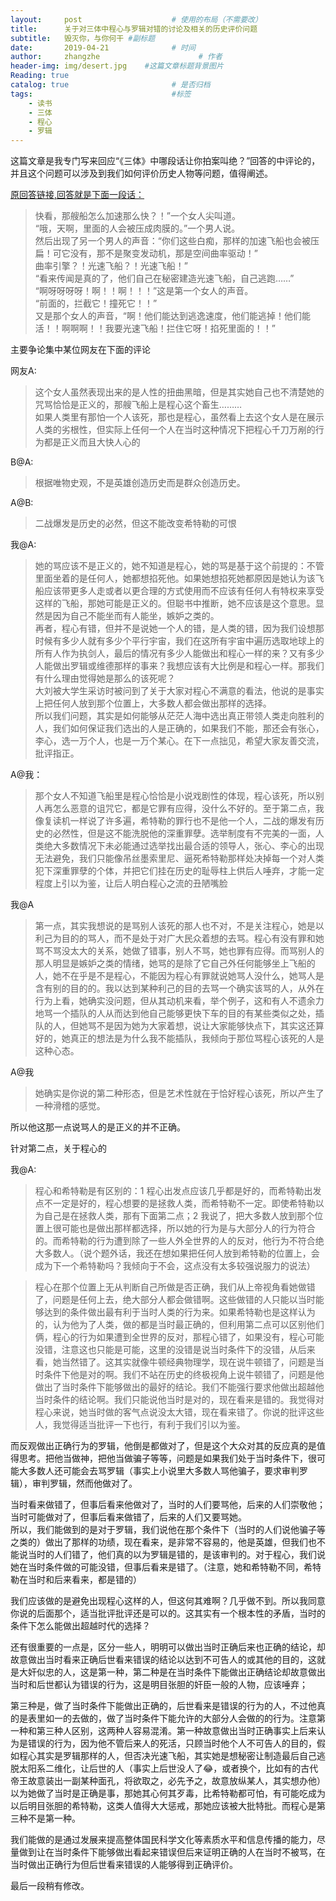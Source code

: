 ```yaml
---
layout:     post                    # 使用的布局（不需要改）
title:      关于对三体中程心与罗辑对错的讨论及相关的历史评价问题                # 标题 
subtitle:   毁灭你，与你何干﻿ #副标题
date:       2019-04-21              # 时间
author:     zhangzhe                      # 作者
header-img: img/desert.jpg    #这篇文章标题背景图片
Reading: true
catalog: true                       # 是否归档
tags:                               #标签
    - 读书
    - 三体
    - 程心
    - 罗辑
---
```









这篇文章是我专门写来回应“《三体》中哪段话让你拍案叫绝？”回答的中评论的，并且这个问题可以涉及到我们如何评价历史人物等问题，值得阐述。

[原回答链接,回答就是下面一段话：](https://www.zhihu.com/question/314040631/answer/643314561)

>快看，那艘船怎么加速那么快？！”一个女人尖叫道。  
“哦，天啊，里面的人会被压成肉膜的。”一个男人说。  
然后出现了另一个男人的声音：“你们这些白痴，那样的加速飞船也会被压扁！可它没有，那不是聚变发动机，那是空间曲率驱动！”  
曲率引擎？！光速飞船？！光速飞船！”  
“看来传闻是真的了，他们自己在秘密建造光速飞船，自己逃跑……”  
“啊呀呀呀呀！啊！！啊！！！”这是第一个女人的声音。  
“前面的，拦截它！撞死它！！”  
又是那个女人的声音，“啊！他们能达到逃逸速度，他们能逃掉！他们能活！！啊啊啊！！我要光速飞船！拦住它呀！掐死里面的！！”  

主要争论集中某位网友在下面的评论

网友A:
>这个女人虽然表现出来的是人性的扭曲黑暗，但是其实她自己也不清楚她的咒骂恰恰是正义的，那艘飞船上是程心这个畜生………  
如果人类里有那怕一个人该死，那也是程心，虽然看上去这个女人是在展示人类的劣根性，但实际上任何一个人在当时这种情况下把程心千刀万剐的行为都是正义而且大快人心的

B@A:
> 根据唯物史观，不是英雄创造历史而是群众创造历史。

A@B:
> 二战爆发是历史的必然，但这不能改变希特勒的可恨

我@A:
> 她的骂应该不是正义的，她不知道是程心，她的骂是基于这个前提的：不管里面坐着的是任何人，她都想掐死他。如果她想掐死她都原因是她认为该飞船应该带更多人走或者以更合理的方式使用而不应该有任何人有特权来享受这样的飞船，那她可能是正义的。但聪书中推断，她不应该是这个意思。显然是因为自己不能坐而有人能坐，嫉妒之类的。  
再者，程心有错，但并不是说她一个人的错，是人类的错，因为我们设想那时候有多少人就有多少个平行宇宙，我们在这所有宇宙中遍历选取地球上的所有人作为执剑人，最后的情况有多少人能做出和程心一样的来？又有多少人能做出罗辑或维德那样的事来？我想应该有大比例是和程心一样。那我们有什么理由觉得她是那么的该死呢？  
大刘被大学生采访时被问到了关于大家对程心不满意的看法，他说的是事实上把任何人放到那个位置上，大多数人都会做出那样的选择。  
所以我们问题，其实是如何能够从茫茫人海中选出真正带领人类走向胜利的人，我们如何保证我们选出的人是正确的，如果我们不能，那还会有张心，李心，选一万个人，也是一万个某心。在下一点拙见，希望大家友善交流，批评指正。

A@我：
> 那个女人不知道飞船里是程心恰恰是小说戏剧性的体现，程心该死，所以别人再怎么恶意的诅咒它，都是它罪有应得，没什么不好的。至于第二点，我像复读机一样说了许多遍，希特勒的罪行也不是他一个人，二战的爆发有历史的必然性，但是这不能洗脱他的深重罪孽。选举制度有不完美的一面，人类绝大多数情况下未必能通过选举找出最合适的领导人，张心、李心的出现无法避免，我们只能像吊丝墨索里尼、逼死希特勒那样处决掉每一个对人类犯下深重罪孽的个体，并把它们挂在历史的耻辱柱上供后人唾弃，才能一定程度上引以为鉴，让后人明白程心之流的丑陋嘴脸

我@A
>第一点，其实我想说的是骂别人该死的那人也不对，不是关注程心，她是以利己为目的的骂人，而不是处于对广大民众着想的去骂。程心有没有罪和她骂不骂没太大的关系，她做了错事，别人不骂，她也罪有应得。而骂别人的那人明显是嫉妒之类的情绪，她骂的是除了它自己外任何能够坐上飞船的人，她不在乎是不是程心，不能因为程心有罪就说她骂人没什么，她骂人是含有别的目的的。我以达到某种利己的目的去骂一个确实该骂的人，从外在行为上看，她确实没问题，但从其动机来看，举个例子，这和有人不遗余力地骂一个插队的人从而达到他自己能够更快下车的目的有某些类似之处，插队的人，但她骂不是因为她为大家着想，说让大家能够快点下，其实这还算好的，她真正的想法是为什么我不能插队，我倾向于那位骂程心该死的人是这种心态。

A@我
>她确实是你说的第二种形态，但是艺术性就在于恰好程心该死，所以产生了一种滑稽的感觉。

所以他这那一点说骂人的是正义的并不正确。

针对第二点，关于程心的


我@A:  
> 程心和希特勒是有区别的：1 程心出发点应该几乎都是好的，而希特勒出发点不一定是好的，程心想要的是拯救人类，而希特勒不一定。即使希特勒以为自己是在拯救人类，那有下面第二点；2 我说了，把大多数人放到那个位置上很可能也是做出那样都选择，所以她的行为是与大部分人的行为符合的。而希特勒的行为遭到除了一些人外全世界的人的反对，他行为不符合绝大多数人。（说个题外话，我还在想如果把任何人放到希特勒的位置上，会成为下一个希特勒吗？我倾向于不会，这点没有太多较强说服力的说法）  

> 程心在那个位置上无从判断自己所做是否正确，我们从上帝视角看她做错了，问题是任何上去，绝大部分人都会做错啊。这些做错的人只能以当时能够达到的条件做出最有利于当时人类的行为来。如果希特勒也是这样认为的，认为他为了人类，做的都是当时最正确的，但利用第二点可以区别他们俩，程心的行为如果遭到全世界的反对，那程心错了，如果没有，程心可能没错，注意这也只能是可能，这里的没错是说当时条件下的没错，从后来看，她当然错了。这其实就像牛顿经典物理学，现在说牛顿错了，问题是当时条件下他是对的啊。我们不站在历史的终极视角上说牛顿错了，问题是他做出了当时条件下能够做出的最好的结论。我们不能强行要求他做出超越他当时条件的结论啊。我们只能说他当时是对的，现在看来是错的。我觉得对程心来说，她当时做的客气点说没太大错，现在看来错了。你说的批评这些人，我觉得适当批评一下也行，有利于我们引以为鉴。  
>
而反观做出正确行为的罗辑，他倒是都做对了，但是这个大众对其的反应真的是值得思考。把他当做神，把他当做骗子等等，问题是如果我们处于当时条件下，很可能大多数人还可能会去骂罗辑（事实上小说里大多数人骂他骗子，要求审判罗辑），审判罗辑，然而他做对了。  
>
当时看来做错了，但事后看来他做对了，当时的人们要骂他，后来的人们崇敬他；当时可能做对了，但事后看来做错了，后来的人们又要骂她。  
所以，我们能做到的是对于罗辑，我们说他在那个条件下（当时的人们说他骗子等之类的）做出了那样的功绩，现在看来，是非常不容易的，他是英雄，但我们也不能说当时的人们错了，他们真的以为罗辑是错的，是该审判的。对于程心，我们说她在当时条件做的可能没错，但事后看来是错了。（注意，她和希特勒不同，希特勒在当时和后来看来，都是错的）  
>
我们应该做的是避免出现程心这样的人，但这何其难啊？几乎做不到。所以我同意你说的后面那个，适当批评批评还是可以的。这其实有一个根本性的矛盾，当时的条件下怎么能做出超越时代的选择？
>
还有很重要的一点是，区分一些人，明明可以做出当时正确后来也正确的结论，却故意做出当时看来正确后世看来错误的结论以达到不可告人的或其他的目的，这就是大奸似忠的人，这是第一种，第二种是在当时条件下能做出正确结论却故意做出当时和后世都认为错误的行为，这是明目张胆的奸臣一般的人物，应该唾弃；
>
第三种是，做了当时条件下能做出正确的，后世看来是错误的行为的人，不过他真的是表里如一的去做的，做了当时条件下能允许的大部分人会做的的行为。注意第一种和第三种人区别，这两种人容易混淆。第一种故意做出当时正确事实上后来认为是错误的行为，因为他不管后来人的死活，只顾当时他个人不可告人的目的，假如程心其实是罗辑那样的人，但否决光速飞船，其实她是想秘密让制造最后自己逃脱太阳系二维化，让后世的人（事实上后世没人了😂，或者换个，比如有的古代帝王故意装出一副某种面孔，将欲取之，必先予之，故意放纵某人，其实想办他）以为她做了当时是正确是事，那她其心何其歹毒，比希特勒都可怕，有可能吃成为以后明目张胆的希特勒，这类人值得大大惩戒，那她应该被大批特批。而程心是第三种不是第一种。
>
我们能做的是通过发展来提高整体国民科学文化等素质水平和信息传播的能力，尽量做到让在当时条件下能够做出看起来错误但后来证明正确的人在当时不被骂，在当时做出正确行为但后世看来错误的人能够得到正确评价。

最后一段稍有修改。



